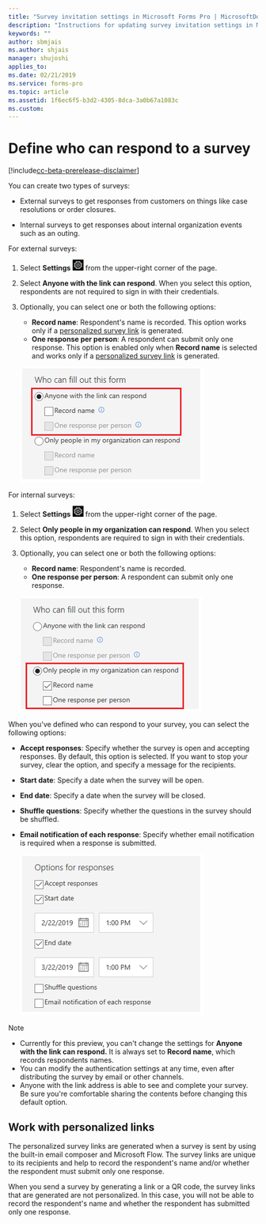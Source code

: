 ```yaml
---
title: "Survey invitation settings in Microsoft Forms Pro | MicrosoftDocs"
description: "Instructions for updating survey invitation settings in Microsoft Forms Pro"
keywords: ""
author: sbmjais
ms.author: shjais
manager: shujoshi
applies_to: 
ms.date: 02/21/2019
ms.service: forms-pro
ms.topic: article
ms.assetid: 1f6ec6f5-b3d2-4305-8dca-3a0b67a1083c
ms.custom: 
---
```


# Define who can respond to a survey 

[!include[cc-beta-prerelease-disclaimer](includes/cc-beta-prerelease-disclaimer.md)]

You can create two types of surveys:

-   External surveys to get responses from customers on things like case resolutions or order closures.

-   Internal surveys to get responses about internal organization events such as an outing.

For external surveys:

1. Select **Settings** ![Settings](media/settings-icon.png "Settings") from the upper-right corner of the page.
2. Select **Anyone with the link can respond**. When you select this option, respondents are not required to sign in with their credentials.
3. Optionally, you can select one or both the following options:
    - **Record name**: Respondent's name is recorded. This option works only if a [personalized survey link](#work-with-personalized-links) is generated.
    - **One response per person**: A respondent can submit only one response. This option is enabled only when **Record name** is selected and works only if a [personalized survey link](#work-with-personalized-links) is generated.

    ![Invitation settings for external surveys](media/invite-settings-external.png "Invitation settings for external surveys")

For internal surveys:

1. Select **Settings** ![Settings](media/settings-icon.png "Settings") from the upper-right corner of the page.
2. Select **Only people in my organization can respond**. When you select this option, respondents are required to sign in with their credentials. 
3. Optionally, you can select one or both the following options:
    - **Record name**: Respondent's name is recorded.
    - **One response per person**: A respondent can submit only one response.

    ![Invitation settings for internal surveys](media/invite-settings-internal.png "Invitation settings for internal surveys")

When you've defined who can respond to your survey, you can select the following options:

- **Accept responses**: Specify whether the survey is open and accepting responses. By default, this option is selected. If you want to stop your survey, clear the option, and specify a message for the recipients.
- **Start date**: Specify a date when the survey will be open. 
- **End date**: Specify a date when the survey will be closed.
- **Shuffle questions**: Specify whether the questions in the survey should be shuffled.
- **Email notification of each response**: Specify whether email notification is required when a response is submitted.

    ![Response options for surveys](media/invite-settings-options.png "Response options for surveys")

> [!NOTE]
> - Currently for this preview, you can't change the settings for **Anyone with the link can respond.** It is always set to **Record name**, which records respondents names.
> - You can modify the authentication settings at any time, even after distributing the survey by email or other channels.
> - Anyone with the link address is able to see and complete your survey. Be sure you're comfortable sharing the contents before changing this default option.

## Work with personalized links

The personalized survey links are generated when a survey is sent by using the built-in email composer and Microsoft Flow. The survey links are unique to its recipients and help to record the respondent's name and/or whether the respondent must submit only one response.

When you send a survey by generating a link or a QR code, the survey links that are generated are not personalized. In this case, you will not be able to record the respondent's name and whether the respondent has submitted only one response.

